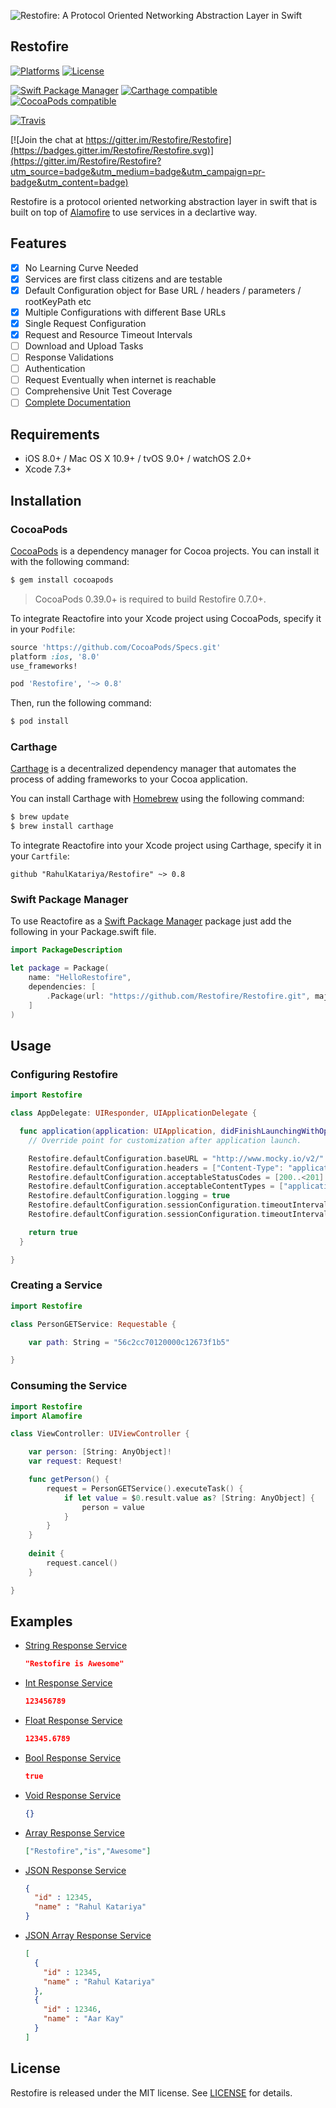 ![Restofire: A Protocol Oriented Networking Abstraction Layer in Swift](https://raw.githubusercontent.com/Restofire/Restofire/master/.github/restofire.png)

## Restofire

[![Platforms](https://img.shields.io/cocoapods/p/Restofire.svg)](https://cocoapods.org/pods/Restofire)
[![License](https://img.shields.io/cocoapods/l/Restofire.svg)](https://raw.githubusercontent.com/Restofire/Restofire/master/LICENSE)

[![Swift Package Manager](https://img.shields.io/badge/Swift%20Package%20Manager-compatible-brightgreen.svg)](https://github.com/apple/swift-package-manager)
[![Carthage compatible](https://img.shields.io/badge/Carthage-compatible-4BC51D.svg?style=flat)](https://github.com/Carthage/Carthage)
[![CocoaPods compatible](https://img.shields.io/cocoapods/v/Restofire.svg)](https://cocoapods.org/pods/Restofire)

[![Travis](https://img.shields.io/travis/Restofire/Restofire/master.svg)](https://travis-ci.org/Restofire/Restofire/branches)

[![Join the chat at https://gitter.im/Restofire/Restofire](https://badges.gitter.im/Restofire/Restofire.svg)](https://gitter.im/Restofire/Restofire?utm_source=badge&utm_medium=badge&utm_campaign=pr-badge&utm_content=badge)

Restofire is a protocol oriented networking abstraction layer in swift that is built on top of [Alamofire](https://github.com/Alamofire/Alamofire) to use services in a declartive way.

## Features

- [x] No Learning Curve Needed
- [x] Services are first class citizens and are testable
- [x] Default Configuration object for Base URL / headers / parameters / rootKeyPath etc
- [x] Multiple Configurations with different Base URLs
- [x] Single Request Configuration
- [x] Request and Resource Timeout Intervals
- [ ] Download and Upload Tasks
- [ ] Response Validations
- [ ] Authentication
- [ ] Request Eventually when internet is reachable
- [ ] Comprehensive Unit Test Coverage
- [ ] [Complete Documentation](http://cocoadocs.org/docsets/Restofire)

## Requirements

- iOS 8.0+ / Mac OS X 10.9+ / tvOS 9.0+ / watchOS 2.0+
- Xcode 7.3+

## Installation

### CocoaPods

[CocoaPods](http://cocoapods.org) is a dependency manager for Cocoa projects. You can install it with the following command:

```bash
$ gem install cocoapods
```

> CocoaPods 0.39.0+ is required to build Restofire 0.7.0+.

To integrate Reactofire into your Xcode project using CocoaPods, specify it in your `Podfile`:

```ruby
source 'https://github.com/CocoaPods/Specs.git'
platform :ios, '8.0'
use_frameworks!

pod 'Restofire', '~> 0.8'
```

Then, run the following command:

```bash
$ pod install
```

### Carthage

[Carthage](https://github.com/Carthage/Carthage) is a decentralized dependency manager that automates the process of adding frameworks to your Cocoa application.

You can install Carthage with [Homebrew](http://brew.sh/) using the following command:

```bash
$ brew update
$ brew install carthage
```

To integrate Reactofire into your Xcode project using Carthage, specify it in your `Cartfile`:

```ogdl
github "RahulKatariya/Restofire" ~> 0.8
```
### Swift Package Manager

To use Reactofire as a [Swift Package Manager](https://swift.org/package-manager/) package just add the following in your Package.swift file.

``` swift
import PackageDescription

let package = Package(
    name: "HelloRestofire",
    dependencies: [
        .Package(url: "https://github.com/Restofire/Restofire.git", majorVersion: 0)
    ]
)
```

## Usage

### Configuring Restofire

```swift
import Restofire

class AppDelegate: UIResponder, UIApplicationDelegate {

  func application(application: UIApplication, didFinishLaunchingWithOptions launchOptions: [NSObject: AnyObject]?) -> Bool {
    // Override point for customization after application launch.

    Restofire.defaultConfiguration.baseURL = "http://www.mocky.io/v2/"
    Restofire.defaultConfiguration.headers = ["Content-Type": "application/json"]
    Restofire.defaultConfiguration.acceptableStatusCodes = [200..<201]
    Restofire.defaultConfiguration.acceptableContentTypes = ["application/json"]
    Restofire.defaultConfiguration.logging = true
    Restofire.defaultConfiguration.sessionConfiguration.timeoutIntervalForRequest = 7
    Restofire.defaultConfiguration.sessionConfiguration.timeoutIntervalForResource = 7

    return true
  }

}
```

### Creating a Service

```swift
import Restofire

class PersonGETService: Requestable {

    var path: String = "56c2cc70120000c12673f1b5"

}

```

### Consuming the Service

```swift
import Restofire
import Alamofire

class ViewController: UIViewController {

    var person: [String: AnyObject]!
    var request: Request!

    func getPerson() {
        request = PersonGETService().executeTask() {
            if let value = $0.result.value as? [String: AnyObject] {
                person = value
            }
        }
    }
    
    deinit {
        request.cancel()
    }

}
```

## Examples

* [String Response Service](https://github.com/Restofire/Restofire/wiki/String-Response-Service-Example)

    ```json
    "Restofire is Awesome"
    ```
* [Int Response Service](https://github.com/Restofire/Restofire/wiki/Int-Response-Service-Example)

    ```json
    123456789
    ```
* [Float Response Service](https://github.com/Restofire/Restofire/wiki/Float-Response-Service-Example)

    ```json
    12345.6789
    ```
* [Bool Response Service](https://github.com/Restofire/Restofire/wiki/Bool-Response-Service-Example)

    ```json
    true
    ```
* [Void Response Service](https://github.com/Restofire/Restofire/wiki/Void-Response-Service-Example)

    ```json
    {}
    ```
* [Array Response Service](https://github.com/Restofire/Restofire/wiki/Array-Response-Service-Example)

    ```json
    ["Restofire","is","Awesome"]
    ```
* [JSON Response Service](https://github.com/Restofire/Restofire/wiki/JSON-Response-Service-Example)

    ```json
    {
      "id" : 12345,
      "name" : "Rahul Katariya"
    }
    ```
* [JSON Array Response Service](https://github.com/Restofire/Restofire/wiki/JSON-Array-Response-Service-Example)

    ```json
    [
      {
        "id" : 12345,
        "name" : "Rahul Katariya"
      },
      {
        "id" : 12346,
        "name" : "Aar Kay"
      }
    ]
    ```

## License

Restofire is released under the MIT license. See [LICENSE](https://github.com/Restofire/Restofire/blob/master/LICENSE) for details.
